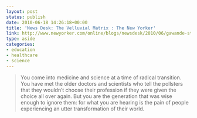 ```yaml
---
layout: post
status: publish
date: 2010-06-18 14:26:18+00:00
title: 'News Desk: The Velluvial Matrix : The New Yorker'
link: http://www.newyorker.com/online/blogs/newsdesk/2010/06/gawande-stanford-speech.html
type: aside
categories:
- education
- healthcare
- science
---
```


> You come into medicine and science at a time of radical transition. You have met the older doctors and scientists who tell the pollsters that they wouldn’t choose their profession if they were given the choice all over again. But you are the generation that was wise enough to ignore them: for what you are hearing is the pain of people experiencing an utter transformation of their world.
